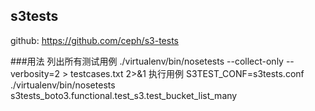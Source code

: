 ## s3tests
github: https://github.com/ceph/s3-tests

###用法
列出所有测试用例
./virtualenv/bin/nosetests --collect-only --verbosity=2 > testcases.txt 2>&1
执行用例
S3TEST_CONF=s3tests.conf ./virtualenv/bin/nosetests s3tests_boto3.functional.test_s3.test_bucket_list_many
